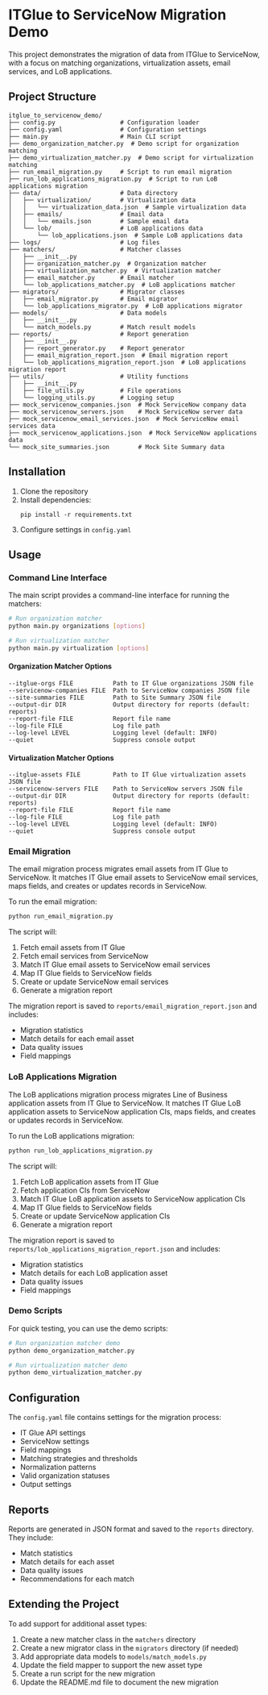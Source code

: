 # ITGlue to ServiceNow Migration Demo

This project demonstrates the migration of data from ITGlue to ServiceNow, with a focus on matching organizations, virtualization assets, email services, and LoB applications.

## Project Structure

```
itglue_to_servicenow_demo/
├── config.py                  # Configuration loader
├── config.yaml                # Configuration settings
├── main.py                    # Main CLI script
├── demo_organization_matcher.py  # Demo script for organization matching
├── demo_virtualization_matcher.py  # Demo script for virtualization matching
├── run_email_migration.py     # Script to run email migration
├── run_lob_applications_migration.py  # Script to run LoB applications migration
├── data/                      # Data directory
│   ├── virtualization/        # Virtualization data
│   │   └── virtualization_data.json  # Sample virtualization data
│   ├── emails/                # Email data
│   │   └── emails.json        # Sample email data
│   └── lob/                   # LoB applications data
│       └── lob_applications.json  # Sample LoB applications data
├── logs/                      # Log files
├── matchers/                  # Matcher classes
│   ├── __init__.py
│   ├── organization_matcher.py  # Organization matcher
│   ├── virtualization_matcher.py  # Virtualization matcher
│   ├── email_matcher.py       # Email matcher
│   └── lob_applications_matcher.py  # LoB applications matcher
├── migrators/                 # Migrator classes
│   ├── email_migrator.py      # Email migrator
│   └── lob_applications_migrator.py  # LoB applications migrator
├── models/                    # Data models
│   ├── __init__.py
│   └── match_models.py        # Match result models
├── reports/                   # Report generation
│   ├── __init__.py
│   ├── report_generator.py    # Report generator
│   ├── email_migration_report.json  # Email migration report
│   └── lob_applications_migration_report.json  # LoB applications migration report
├── utils/                     # Utility functions
│   ├── __init__.py
│   ├── file_utils.py          # File operations
│   └── logging_utils.py       # Logging setup
├── mock_servicenow_companies.json  # Mock ServiceNow company data
├── mock_servicenow_servers.json    # Mock ServiceNow server data
├── mock_servicenow_email_services.json  # Mock ServiceNow email services data
├── mock_servicenow_applications.json  # Mock ServiceNow applications data
└── mock_site_summaries.json        # Mock Site Summary data
```

## Installation

1. Clone the repository
2. Install dependencies:
   ```
   pip install -r requirements.txt
   ```
3. Configure settings in `config.yaml`

## Usage

### Command Line Interface

The main script provides a command-line interface for running the matchers:

```bash
# Run organization matcher
python main.py organizations [options]

# Run virtualization matcher
python main.py virtualization [options]
```

#### Organization Matcher Options

```
--itglue-orgs FILE           Path to IT Glue organizations JSON file
--servicenow-companies FILE  Path to ServiceNow companies JSON file
--site-summaries FILE        Path to Site Summary JSON file
--output-dir DIR             Output directory for reports (default: reports)
--report-file FILE           Report file name
--log-file FILE              Log file path
--log-level LEVEL            Logging level (default: INFO)
--quiet                      Suppress console output
```

#### Virtualization Matcher Options

```
--itglue-assets FILE         Path to IT Glue virtualization assets JSON file
--servicenow-servers FILE    Path to ServiceNow servers JSON file
--output-dir DIR             Output directory for reports (default: reports)
--report-file FILE           Report file name
--log-file FILE              Log file path
--log-level LEVEL            Logging level (default: INFO)
--quiet                      Suppress console output
```

### Email Migration

The email migration process migrates email assets from IT Glue to ServiceNow. It matches IT Glue email assets to ServiceNow email services, maps fields, and creates or updates records in ServiceNow.

To run the email migration:

```bash
python run_email_migration.py
```

The script will:
1. Fetch email assets from IT Glue
2. Fetch email services from ServiceNow
3. Match IT Glue email assets to ServiceNow email services
4. Map IT Glue fields to ServiceNow fields
5. Create or update ServiceNow email services
6. Generate a migration report

The migration report is saved to `reports/email_migration_report.json` and includes:
- Migration statistics
- Match details for each email asset
- Data quality issues
- Field mappings

### LoB Applications Migration

The LoB applications migration process migrates Line of Business application assets from IT Glue to ServiceNow. It matches IT Glue LoB application assets to ServiceNow application CIs, maps fields, and creates or updates records in ServiceNow.

To run the LoB applications migration:

```bash
python run_lob_applications_migration.py
```

The script will:
1. Fetch LoB application assets from IT Glue
2. Fetch application CIs from ServiceNow
3. Match IT Glue LoB application assets to ServiceNow application CIs
4. Map IT Glue fields to ServiceNow fields
5. Create or update ServiceNow application CIs
6. Generate a migration report

The migration report is saved to `reports/lob_applications_migration_report.json` and includes:
- Migration statistics
- Match details for each LoB application asset
- Data quality issues
- Field mappings

### Demo Scripts

For quick testing, you can use the demo scripts:

```bash
# Run organization matcher demo
python demo_organization_matcher.py

# Run virtualization matcher demo
python demo_virtualization_matcher.py
```

## Configuration

The `config.yaml` file contains settings for the migration process:

- IT Glue API settings
- ServiceNow settings
- Field mappings
- Matching strategies and thresholds
- Normalization patterns
- Valid organization statuses
- Output settings

## Reports

Reports are generated in JSON format and saved to the `reports` directory. They include:

- Match statistics
- Match details for each asset
- Data quality issues
- Recommendations for each match

## Extending the Project

To add support for additional asset types:

1. Create a new matcher class in the `matchers` directory
2. Create a new migrator class in the `migrators` directory (if needed)
3. Add appropriate data models to `models/match_models.py`
4. Update the field mapper to support the new asset type
5. Create a run script for the new migration
6. Update the README.md file to document the new migration